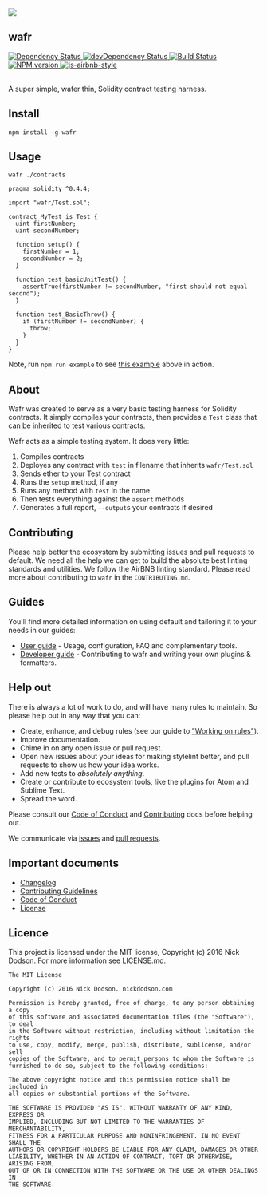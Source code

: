 <img src="https://github.com/SilentCicero/wafr/blob/master/assets/wafr-logo.png">

## wafr

<div>
  <!-- Dependency Status -->
  <a href="https://david-dm.org/SilentCicero/wafr">
    <img src="https://david-dm.org/SilentCicero/wafr.svg" alt="Dependency Status" />
  </a>

  <!-- devDependency Status -->
  <a href="https://david-dm.org/SilentCicero/wafr#info=devDependencies">
    <img src="https://david-dm.org/SilentCicero/wafr/status.svg" alt="devDependency Status" />
  </a>

  <!-- Build Status -->
  <a href="https://travis-ci.org/SilentCicero/wafr">
    <img src="https://travis-ci.org/SilentCicero/wafr.svg" alt="Build Status" />
  </a>

  <!-- Test Coverage
  <a href="https://coveralls.io/r/SilentCicero/wafr">
    <img src="https://coveralls.io/repos/github/SilentCicero/wafr/badge.svg" alt="Test Coverage" />
  </a>
   -->

  <!-- NPM Version -->
  <a href="https://www.npmjs.org/package/wafr">
    <img src="http://img.shields.io/npm/v/wafr.svg" alt="NPM version" />
  </a>

  <!-- Javascript Style -->
  <a href="http://airbnb.io/javascript/">
    <img src="https://img.shields.io/badge/code%20style-airbnb-brightgreen.svg" alt="js-airbnb-style" />
  </a>
</div>

<br />

A super simple, wafer thin, Solidity contract testing harness.

## Install

```
npm install -g wafr
```

## Usage

```
wafr ./contracts
```

```
pragma solidity ^0.4.4;

import "wafr/Test.sol";

contract MyTest is Test {
  uint firstNumber;
  uint secondNumber;

  function setup() {
    firstNumber = 1;
    secondNumber = 2;
  }

  function test_basicUnitTest() {
    assertTrue(firstNumber != secondNumber, "first should not equal second");
  }

  function test_BasicThrow() {
    if (firstNumber != secondNumber) {
      throw;
    }
  }
}
```

Note, run `npm run example` to see [this example](../../blob/master/example) above in action.

## About

Wafr was created to serve as a very basic testing harness for Solidity contracts. It simply compiles your contracts, then provides a `Test` class that can be inherited to test various contracts.

Wafr acts as a simple testing system. It does very little:

1. Compiles contracts
2. Deployes any contract with `test` in filename that inherits `wafr/Test.sol`
3. Sends ether to your Test contract
4. Runs the `setup` method, if any
5. Runs any method with `test` in the name
6. Then tests everything against the `assert` methods
7. Generates a full report, `--output`s your contracts if desired

## Contributing

Please help better the ecosystem by submitting issues and pull requests to default. We need all the help we can get to build the absolute best linting standards and utilities. We follow the AirBNB linting standard. Please read more about contributing to `wafr` in the `CONTRIBUTING.md`.

## Guides

You'll find more detailed information on using default and tailoring it to your needs in our guides:

- [User guide](docs/user-guide.md) - Usage, configuration, FAQ and complementary tools.
- [Developer guide](docs/developer-guide.md) - Contributing to wafr and writing your own plugins & formatters.

## Help out

There is always a lot of work to do, and will have many rules to maintain. So please help out in any way that you can:

- Create, enhance, and debug rules (see our guide to ["Working on rules"](CONTRIBUTING.md)).
- Improve documentation.
- Chime in on any open issue or pull request.
- Open new issues about your ideas for making stylelint better, and pull requests to show us how your idea works.
- Add new tests to *absolutely anything*.
- Create or contribute to ecosystem tools, like the plugins for Atom and Sublime Text.
- Spread the word.

Please consult our [Code of Conduct](CODE_OF_CONDUCT.md) and [Contributing](.github/CONTRIBUTING.md) docs before helping out.

We communicate via [issues](https://github.com/SilentCicero/wafr/issues) and [pull requests](https://github.com/SilentCicero/wafr/pulls).

## Important documents

- [Changelog](CHANGELOG.md)
- [Contributing Guidelines](.github/CONTRIBUTING.md)
- [Code of Conduct](CODE_OF_CONDUCT.md)
- [License](https://raw.githubusercontent.com/SilentCicero/wafr/master/LICENSE)

## Licence

This project is licensed under the MIT license, Copyright (c) 2016 Nick Dodson. For more information see LICENSE.md.

```
The MIT License

Copyright (c) 2016 Nick Dodson. nickdodson.com

Permission is hereby granted, free of charge, to any person obtaining a copy
of this software and associated documentation files (the "Software"), to deal
in the Software without restriction, including without limitation the rights
to use, copy, modify, merge, publish, distribute, sublicense, and/or sell
copies of the Software, and to permit persons to whom the Software is
furnished to do so, subject to the following conditions:

The above copyright notice and this permission notice shall be included in
all copies or substantial portions of the Software.

THE SOFTWARE IS PROVIDED "AS IS", WITHOUT WARRANTY OF ANY KIND, EXPRESS OR
IMPLIED, INCLUDING BUT NOT LIMITED TO THE WARRANTIES OF MERCHANTABILITY,
FITNESS FOR A PARTICULAR PURPOSE AND NONINFRINGEMENT. IN NO EVENT SHALL THE
AUTHORS OR COPYRIGHT HOLDERS BE LIABLE FOR ANY CLAIM, DAMAGES OR OTHER
LIABILITY, WHETHER IN AN ACTION OF CONTRACT, TORT OR OTHERWISE, ARISING FROM,
OUT OF OR IN CONNECTION WITH THE SOFTWARE OR THE USE OR OTHER DEALINGS IN
THE SOFTWARE.
```
